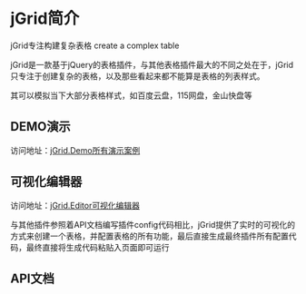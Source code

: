 # jGrid简介
jGrid专注构建复杂表格 create a complex table

jGrid是一款基于jQuery的表格插件，与其他表格插件最大的不同之处在于，jGrid只专注于创建复杂的表格，以及那些看起来都不能算是表格的列表样式。

其可以模拟当下大部分表格样式，如百度云盘，115网盘，金山快盘等


## DEMO演示
访问地址：<a href="http://xxcanghai.github.io/jGrid/demo/jch.jGrid.Demo.html" target="_blank">jGrid.Demo所有演示案例</a>

## 可视化编辑器
访问地址：<a href="http://xxcanghai.github.io/jGrid/demo/jch.jGrid.Editor.html" target="_blank">jGrid.Editor可视化编辑器</a>

与其他插件参照着API文档编写插件config代码相比，jGrid提供了实时的可视化的方式来创建一个表格，并配置表格的所有功能，最后直接生成最终插件所有配置代码，最终直接将生成代码粘贴入页面即可运行

## API文档

